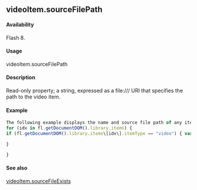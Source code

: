 ## videoItem.sourceFilePath

#### Availability

Flash 8.

#### Usage

videoItem.sourceFilePath

#### Description

Read-only property; a string, expressed as a file:/// URI that specifies the path to the video item.

#### Example

```javascript
The following example displays the name and source file path of any items in the library that are of type video:
for (idx in fl.getDocumentDOM().library.items) {
if (fl.getDocumentDOM().library.items\[idx\].itemType == "video") { var myItem = fl.getDocumentDOM().library.items\[idx\]; fl.trace(myItem.name + " source is " + myItem.sourceFilePath);

}

}

```
#### See also

[videoItem.sourceFileExists](../VideoItem_object/videoIte3.md)
